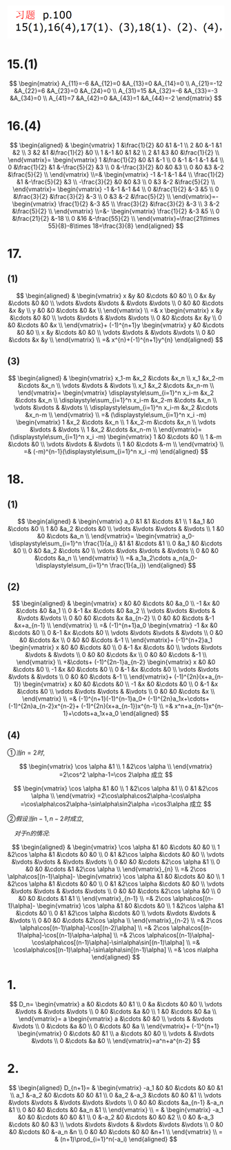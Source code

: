 ![](./images/2020-11-11-09-44-33.png)

# 15.(1)

$$
\begin{matrix}
A_{11}=-6
&A_{12}=0
&A_{13}=0
&A_{14}=0
\\
A_{21}=-12
&A_{22}=6
&A_{23}=0
&A_{24}=0
\\
A_{31}=15
&A_{32}=-6
&A_{33}=-3
&A_{34}=0
\\
A_{41}=7
&A_{42}=0
&A_{43}=1
&A_{44}=-2
\end{matrix}
$$


# 16.(4)

$$
\begin{aligned}
&
\begin{vmatrix}
1 &\frac{1}{2} &0 &1 &-1 \\
2 &0 &-1 &1 &2 \\
3 &2 &1 &\frac{1}{2} &0 \\
1 &-1 &0 &1 &2 \\
2 &1 &3 &0 &\frac{1}{2} \\
\end{vmatrix}=
\begin{vmatrix}
1 &\frac{1}{2} &0 &1 &-1 \\
0 &-1 &-1 &-1 &4 \\
0 &\frac{1}{2} &1 &-\frac{5}{2} &3 \\
0 &-\frac{3}{2} &0 &0 &3 \\
0 &0 &3 &-2 &\frac{5}{2} \\
\end{vmatrix}
\\=&
\begin{vmatrix}
-1 &-1 &-1 &4 \\
\frac{1}{2} &1 &-\frac{5}{2} &3 \\
-\frac{3}{2} &0 &0 &3 \\
0 &3 &-2 &\frac{5}{2} \\
\end{vmatrix}=
\begin{vmatrix}
-1 &-1 &-1 &4 \\
0 &\frac{1}{2} &-3 &5 \\
0 &\frac{3}{2} &\frac{3}{2} &-3 \\
0 &3 &-2 &\frac{5}{2} \\
\end{vmatrix}=-
\begin{vmatrix}
\frac{1}{2} &-3 &5 \\
\frac{3}{2} &\frac{3}{2} &-3 \\
3 &-2 &\frac{5}{2} \\
\end{vmatrix}
\\=&-
\begin{vmatrix}
\frac{1}{2} &-3 &5 \\
0 &\frac{21}{2} &-18 \\
0 &16 &-\frac{55}{2} \\
\end{vmatrix}=\frac{21\times 55}{8}-8\times 18=\frac{3}{8}
\end{aligned}
$$

# 17.

## (1)

$$
\begin{aligned}
&
\begin{vmatrix}
x &y &0 &\cdots &0 &0 \\
0 &x &y &\cdots &0 &0 \\
\vdots &\vdots &\vdots & &\vdots &\vdots \\
0 &0 &0 &\cdots &x &y \\
y &0 &0 &\cdots &0 &x \\
\end{vmatrix}
\\ =&
x
\begin{vmatrix}
x &y &\cdots &0 &0 \\
\vdots &\vdots & &\vdots &\vdots \\
0 &0 &\cdots &x &y \\
0 &0 &\cdots &0 &x \\
\end{vmatrix}+
(-1)^{n+1}y
\begin{vmatrix}
y &0 &\cdots &0 &0 \\
x &y &\cdots &0 &0 \\
\vdots &\vdots & &\vdots &\vdots \\
0 &0 &\cdots &x &y \\
\end{vmatrix}
\\ =&
x^{n}+(-1)^{n+1}y^{n}
\end{aligned}
$$

## (3)

$$
\begin{aligned}
&
\begin{vmatrix}
x_1-m &x_2 &\cdots &x_n \\
x_1 &x_2-m &\cdots &x_n \\
\vdots &\vdots & &\vdots \\
x_1 &x_2 &\cdots &x_n-m \\
\end{vmatrix}=
\begin{vmatrix}
\displaystyle\sum_{i=1}^n x_i-m &x_2 &\cdots &x_n \\
\displaystyle\sum_{i=1}^n x_i-m &x_2-m &\cdots &x_n \\
\vdots &\vdots & &\vdots \\
\displaystyle\sum_{i=1}^n x_i-m &x_2 &\cdots &x_n-m \\
\end{vmatrix}
\\ =&
(\displaystyle\sum_{i=1}^n x_i -m)
\begin{vmatrix}
1 &x_2 &\cdots &x_n \\
1 &x_2-m &\cdots &x_n \\
\vdots &\vdots & &\vdots \\
1 &x_2 &\cdots &x_n-m \\
\end{vmatrix}=
(\displaystyle\sum_{i=1}^n x_i -m)
\begin{vmatrix}
1 &0 &\cdots &0 \\
1 &-m &\cdots &0 \\
\vdots &\vdots & &\vdots \\
1 &0 &\cdots &-m \\
\end{vmatrix}
\\ =&
(-m)^{n-1}(\displaystyle\sum_{i=1}^n x_i -m)
\end{aligned}
$$


# 18.

## (1)

$$
\begin{aligned}
&
\begin{vmatrix}
a_0 &1 &1 &\cdots &1 \\
1 &a_1 &0 &\cdots &0 \\
1 &0 &a_2 &\cdots &0 \\
\vdots &\vdots &\vdots & &\vdots \\
1 &0 &0 &\cdots &a_n \\
\end{vmatrix}=
\begin{vmatrix}
a_0-\displaystyle\sum_{i=1}^n \frac{1}{a_i} &1 &1 &\cdots &1 \\
0 &a_1 &0 &\cdots &0 \\
0 &0 &a_2 &\cdots &0 \\
\vdots &\vdots &\vdots & &\vdots \\
0 &0 &0 &\cdots &a_n \\
\end{vmatrix}
\\ =&
a_1a_2\cdots a_n(a_0-\displaystyle\sum_{i=1}^n \frac{1}{a_i})
\end{aligned}
$$

## (2)

$$
\begin{aligned}
&
\begin{vmatrix}
x &0 &0 &\cdots &0 &a_0 \\
-1 &x &0 &\cdots &0 &a_1 \\
0 &-1 &x &\cdots &0 &a_2 \\
\vdots &\vdots &\vdots & &\vdots &\vdots \\
0 &0 &0 &\cdots &x &a_{n-2} \\
0 &0 &0 &\cdots &-1 &x+a_{n-1} \\
\end{vmatrix}
\\ =&
(-1)^{n+1}a_0
\begin{vmatrix}
-1 &x &0 &\cdots &0 \\
0 &-1 &x &\cdots &0 \\
\vdots &\vdots &\vdots & &\vdots \\
0 &0 &0 &\cdots &x \\
0 &0 &0 &\cdots &-1 \\
\end{vmatrix}+
(-1)^{n+2}a_1
\begin{vmatrix}
x &0 &0 &\cdots &0 \\
0 &-1 &x &\cdots &0 \\
\vdots &\vdots &\vdots & &\vdots \\
0 &0 &0 &\cdots &x \\
0 &0 &0 &\cdots &-1 \\
\end{vmatrix}
\\ +&\cdots+
(-1)^{2n-1}a_{n-2}
\begin{vmatrix}
x &0 &0 &\cdots &0 \\
-1 &x &0 &\cdots &0 \\
0 &-1 &x &\cdots &0 \\
\vdots &\vdots &\vdots & &\vdots \\
0 &0 &0 &\cdots &-1 \\
\end{vmatrix}+
(-1)^{2n}(x+a_{n-1})
\begin{vmatrix}
x &0 &0 &\cdots &0 \\
-1 &x &0 &\cdots &0 \\
0 &-1 &x &\cdots &0 \\
\vdots &\vdots &\vdots & &\vdots \\
0 &0 &0 &\cdots &x \\
\end{vmatrix}
\\ =&
(-1)^{n+1}(-1)^{n-1}a_0+
(-1)^{2n}a_1x+\cdots+
(-1)^{2n}a_{n-2}x^{n-2}+
(-1)^{2n}(x+a_{n-1})x^{n-1}
\\ =&
x^n+a_{n-1}x^{n-1}+\cdots+a_1x+a_0
\end{aligned}
$$

## (4)

$①当n=2时,$

$$
\begin{vmatrix}
\cos \alpha &1 \\
1 &2\cos \alpha \\
\end{vmatrix}
=2\cos^2 \alpha-1=\cos 2\alpha
成立
$$

$$
\begin{vmatrix}
\cos \alpha &1 &0 \\
1 &2\cos \alpha &1 \\
0 &1 &2\cos \alpha \\
\end{vmatrix}
=2\cos\alpha\cos2\alpha-\cos\alpha
=\cos\alpha\cos2\alpha-\sin\alpha\sin2\alpha
=\cos3\alpha
成立
$$

$②假设当n-1,n-2时成立,$

$\quad 对于n的情况:$

$$
\begin{aligned}
&
\begin{vmatrix}
\cos \alpha &1 &0 &\cdots &0 &0 \\
1 &2\cos \alpha &1 &\cdots &0 &0 \\
0 &1 &2\cos \alpha &\cdots &0 &0 \\
\vdots &\vdots &\vdots & &\vdots &\vdots \\ 
0 &0 &0 &\cdots &2\cos \alpha &1 \\
0 &0 &0 &\cdots &1 &2\cos \alpha \\
\end{vmatrix}_{n}
\\ =&
2\cos \alpha\cos[(n-1)\alpha]-
\begin{vmatrix}
\cos \alpha &1 &0 &\cdots &0 &0 \\
1 &2\cos \alpha &1 &\cdots &0 &0 \\
0 &1 &2\cos \alpha &\cdots &0 &0 \\
\vdots &\vdots &\vdots & &\vdots &\vdots \\ 
0 &0 &0 &\cdots &2\cos \alpha &0 \\
0 &0 &0 &\cdots &1 &1 \\
\end{vmatrix}_{n-1}
\\ =&
2\cos \alpha\cos[(n-1)\alpha]-
\begin{vmatrix}
\cos \alpha &1 &0 &\cdots &0 \\
1 &2\cos \alpha &1 &\cdots &0 \\
0 &1 &2\cos \alpha &\cdots &0 \\
\vdots &\vdots &\vdots & &\vdots \\ 
0 &0 &0 &\cdots &2\cos \alpha \\
\end{vmatrix}_{n-2}
\\ =&
2\cos \alpha\cos[(n-1)\alpha]-\cos[(n-2)\alpha]
\\ =&
2\cos \alpha\cos[(n-1)\alpha]-\cos[(n-1)\alpha-\alpha]
\\ =&
2\cos \alpha\cos[(n-1)\alpha]-\cos\alpha\cos[(n-1)\alpha]-\sin\alpha\sin[(n-1)\alpha]
\\ =&
\cos\alpha\cos[(n-1)\alpha]-\sin\alpha\sin[(n-1)\alpha]
\\ =&
\cos n\alpha
\end{aligned}
$$

# 1.

$$
D_n=
\begin{vmatrix}
a &0 &\cdots &0 &1 \\
0 &a &\cdots &0 &0 \\
\vdots &\vdots & &\vdots &\vdots \\
0 &0 &\cdots &a &0 \\
1 &0 &\cdots &0 &a \\
\end{vmatrix}=
a
\begin{vmatrix}
a &\cdots &0 &0 \\
\vdots & &\vdots &\vdots \\
0 &\cdots &a &0 \\
0 &\cdots &0 &a \\
\end{vmatrix}+
(-1)^{n+1}
\begin{vmatrix}
0 &\cdots &0 &1 \\
a &\cdots &0 &0 \\
\vdots & &\vdots &\vdots \\
0 &\cdots &a &0 \\
\end{vmatrix}=a^n+a^{n-2}
$$

# 2.

$$
\begin{aligned}
D_{n+1}=
&
\begin{vmatrix}
-a_1 &0 &0 &\cdots &0 &0 &1 \\
a_1 &-a_2 &0 &\cdots &0 &0 &1 \\
0 &a_2 &-a_3 &\cdots &0 &0 &1 \\
\vdots &\vdots &\vdots & &\vdots &\vdots &\vdots \\
0 &0 &0 &\cdots &a_{n-1} &-a_n &1 \\
0 &0 &0 &\cdots &0 &a_n &1 \\
\end{vmatrix}
\\ = &
\begin{vmatrix}
-a_1 &0 &0 &\cdots &0 &0 &1 \\
0 &-a_2 &0 &\cdots &0 &0 &2 \\
0 &0 &-a_3 &\cdots &0 &0 &3 \\
\vdots &\vdots &\vdots & &\vdots &\vdots &\vdots \\
0 &0 &0 &\cdots &0 &-a_n &n \\
0 &0 &0 &\cdots &0 &0 &n+1 \\
\end{vmatrix}
\\ = &
(n+1)\prod_{i=1}^n(-a_i)
\end{aligned}
$$